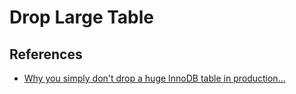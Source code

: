 # Drop Large Table

## References

- [Why you simply don't drop a huge InnoDB table in production...](https://dev.to/jung/why-you-simply-don-t-drop-a-huge-innodb-table-in-production-18j2)
